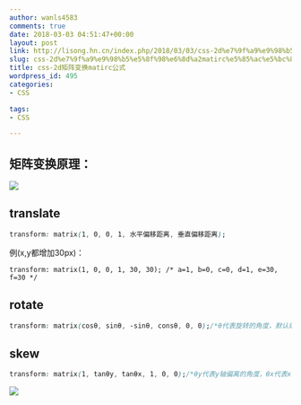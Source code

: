 ```yaml
---
author: wanls4583
comments: true
date: 2018-03-03 04:51:47+00:00
layout: post
link: http://lisong.hn.cn/index.php/2018/03/03/css-2d%e7%9f%a9%e9%98%b5%e5%8f%98%e6%8d%a2matirc%e5%85%ac%e5%bc%8f/
slug: css-2d%e7%9f%a9%e9%98%b5%e5%8f%98%e6%8d%a2matirc%e5%85%ac%e5%bc%8f
title: css-2d矩阵变换matirc公式
wordpress_id: 495
categories:
- CSS

tags:
- CSS

---
```


## 矩阵变换原理：
![](http://lisong-blog.gz.bcebos.com/css-transforms-matrix.gif?authorization=bce-auth-v1%2F99d20c83bd45422eb6ca5fe083097f9c%2F2018-03-03T04%3A39%3A50Z%2F-1%2Fhost%2Fe0f760a1208c077052ee3060088cb7c6928861ef52bee8e6ee6f6ed2bc1cf86d)

## translate
```css
transform: matrix(1, 0, 0, 1, 水平偏移距离, 垂直偏移距离);
```
例(x,y都增加30px)：
```
transform: matrix(1, 0, 0, 1, 30, 30); /* a=1, b=0, c=0, d=1, e=30, f=30 */
```

## rotate
```css
transform: matrix(cosθ, sinθ, -sinθ, consθ, 0, 0);/*θ代表旋转的角度，默认顺时针*/
```

## skew
```css
transform: matrix(1, tanθy, tanθx, 1, 0, 0);/*θy代表y轴偏离的角度，θx代表x轴偏离的角度，两者没有关联*/
```
![](http://lisong-blog.gz.bcebos.com/css-2d%E7%9F%A9%E9%98%B5%E5%8F%98%E6%8D%A2.jpg?authorization=bce-auth-v1%2F99d20c83bd45422eb6ca5fe083097f9c%2F2018-03-13T06%3A37%3A09Z%2F-1%2Fhost%2Fbfc1dadd3f6fbe81f0d46a3e2752cfaa1c0eaf26c088e209b67f49783cb40213)

